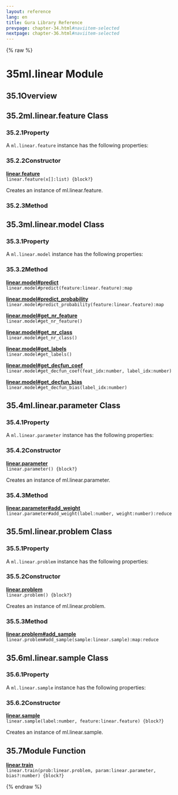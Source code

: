 ```yaml
---
layout: reference
lang: en
title: Gura Library Reference
prevpage: chapter-34.html#naviitem-selected
nextpage: chapter-36.html#naviitem-selected
---
```

{% raw %}
<h1><span class="caption-index-1">35</span>ml.linear Module</h1>
<h2><span class="caption-index-2">35.1</span><a name="anchor-35-1"></a>Overview</h2>
<h2><span class="caption-index-2">35.2</span><a name="anchor-35-2"></a>ml.linear.feature Class</h2>
<h3><span class="caption-index-3">35.2.1</span><a name="anchor-35-2-1"></a>Property</h3>
<p>
A <code class="highlighter-rouge">ml.linear.feature</code> instance has the following properties:
</p>
<h3><span class="caption-index-3">35.2.2</span><a name="anchor-35-2-2"></a>Constructor</h3>
<p>
<div><strong style="text-decoration:underline">linear.feature</strong></div>
<div style="margin-bottom:1em"><code>linear.feature(x[]:list) {block?}</code></div>
Creates an instance of ml.linear.feature.
</p>
<h3><span class="caption-index-3">35.2.3</span><a name="anchor-35-2-3"></a>Method</h3>
<h2><span class="caption-index-2">35.3</span><a name="anchor-35-3"></a>ml.linear.model Class</h2>
<h3><span class="caption-index-3">35.3.1</span><a name="anchor-35-3-1"></a>Property</h3>
<p>
A <code class="highlighter-rouge">ml.linear.model</code> instance has the following properties:
</p>
<h3><span class="caption-index-3">35.3.2</span><a name="anchor-35-3-2"></a>Method</h3>
<p>
<div><strong style="text-decoration:underline">linear.model#predict</strong></div>
<div style="margin-bottom:1em"><code>linear.model#predict(feature:linear.feature):map</code></div>

</p>
<p>
<div><strong style="text-decoration:underline">linear.model#predict_probability</strong></div>
<div style="margin-bottom:1em"><code>linear.model#predict_probability(feature:linear.feature):map</code></div>

</p>
<p>
<div><strong style="text-decoration:underline">linear.model#get_nr_feature</strong></div>
<div style="margin-bottom:1em"><code>linear.model#get_nr_feature()</code></div>

</p>
<p>
<div><strong style="text-decoration:underline">linear.model#get_nr_class</strong></div>
<div style="margin-bottom:1em"><code>linear.model#get_nr_class()</code></div>

</p>
<p>
<div><strong style="text-decoration:underline">linear.model#get_labels</strong></div>
<div style="margin-bottom:1em"><code>linear.model#get_labels()</code></div>

</p>
<p>
<div><strong style="text-decoration:underline">linear.model#get_decfun_coef</strong></div>
<div style="margin-bottom:1em"><code>linear.model#get_decfun_coef(feat_idx:number, label_idx:number)</code></div>

</p>
<p>
<div><strong style="text-decoration:underline">linear.model#get_decfun_bias</strong></div>
<div style="margin-bottom:1em"><code>linear.model#get_decfun_bias(label_idx:number)</code></div>

</p>
<h2><span class="caption-index-2">35.4</span><a name="anchor-35-4"></a>ml.linear.parameter Class</h2>
<h3><span class="caption-index-3">35.4.1</span><a name="anchor-35-4-1"></a>Property</h3>
<p>
A <code class="highlighter-rouge">ml.linear.parameter</code> instance has the following properties:
</p>
<h3><span class="caption-index-3">35.4.2</span><a name="anchor-35-4-2"></a>Constructor</h3>
<p>
<div><strong style="text-decoration:underline">linear.parameter</strong></div>
<div style="margin-bottom:1em"><code>linear.parameter() {block?}</code></div>
Creates an instance of ml.linear.parameter.
</p>
<h3><span class="caption-index-3">35.4.3</span><a name="anchor-35-4-3"></a>Method</h3>
<p>
<div><strong style="text-decoration:underline">linear.parameter#add_weight</strong></div>
<div style="margin-bottom:1em"><code>linear.parameter#add_weight(label:number, weight:number):reduce</code></div>

</p>
<h2><span class="caption-index-2">35.5</span><a name="anchor-35-5"></a>ml.linear.problem Class</h2>
<h3><span class="caption-index-3">35.5.1</span><a name="anchor-35-5-1"></a>Property</h3>
<p>
A <code class="highlighter-rouge">ml.linear.problem</code> instance has the following properties:
</p>
<h3><span class="caption-index-3">35.5.2</span><a name="anchor-35-5-2"></a>Constructor</h3>
<p>
<div><strong style="text-decoration:underline">linear.problem</strong></div>
<div style="margin-bottom:1em"><code>linear.problem() {block?}</code></div>
Creates an instance of ml.linear.problem.
</p>
<h3><span class="caption-index-3">35.5.3</span><a name="anchor-35-5-3"></a>Method</h3>
<p>
<div><strong style="text-decoration:underline">linear.problem#add_sample</strong></div>
<div style="margin-bottom:1em"><code>linear.problem#add_sample(sample:linear.sample):map:reduce</code></div>

</p>
<h2><span class="caption-index-2">35.6</span><a name="anchor-35-6"></a>ml.linear.sample Class</h2>
<h3><span class="caption-index-3">35.6.1</span><a name="anchor-35-6-1"></a>Property</h3>
<p>
A <code class="highlighter-rouge">ml.linear.sample</code> instance has the following properties:
</p>
<h3><span class="caption-index-3">35.6.2</span><a name="anchor-35-6-2"></a>Constructor</h3>
<p>
<div><strong style="text-decoration:underline">linear.sample</strong></div>
<div style="margin-bottom:1em"><code>linear.sample(label:number, feature:linear.feature) {block?}</code></div>
Creates an instance of ml.linear.sample.
</p>
<h2><span class="caption-index-2">35.7</span><a name="anchor-35-7"></a>Module Function</h2>
<p>
<div><strong style="text-decoration:underline">linear.train</strong></div>
<div style="margin-bottom:1em"><code>linear.train(prob:linear.problem, param:linear.parameter, bias?:number) {block?}</code></div>

</p>
{% endraw %}
